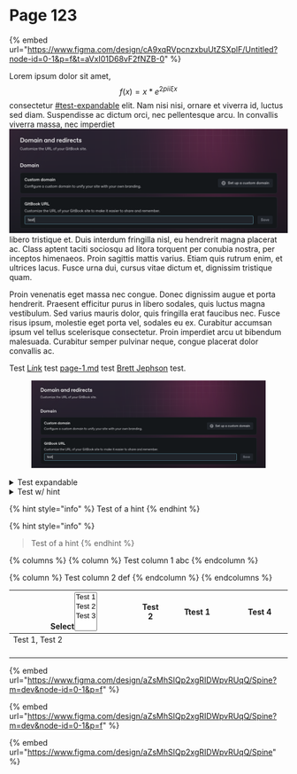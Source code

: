 # Page 123

{% embed url="https://www.figma.com/design/cA9xqRVpcnzxbuUtZSXplF/Untitled?node-id=0-1&p=f&t=aVxI01D68vF2fNZB-0" %}

Lorem ipsum dolor sit amet, $$f(x) = x * e^{2 pi i \xi x}$$ consectetur [#test-expandable](./#test-expandable "mention") elit. Nam nisi nisi, ornare et viverra id, luctus sed diam. Suspendisse ac dictum orci, nec pellentesque arcu. In convallis viverra massa, nec imperdiet <img src=".gitbook/assets/Screenshot 2024-12-10 at 17.16.11.png" alt="" data-size="original"> libero tristique et. Duis interdum fringilla nisl, eu hendrerit magna placerat ac. Class aptent taciti sociosqu ad litora torquent per conubia nostra, per inceptos himenaeos. Proin sagittis mattis varius. Etiam quis rutrum enim, et ultrices lacus. Fusce urna dui, cursus vitae dictum et, dignissim tristique quam.

Proin venenatis eget massa nec congue. Donec dignissim augue et porta hendrerit. Praesent efficitur purus in libero sodales, quis luctus magna vestibulum. Sed varius mauris dolor, quis fringilla erat faucibus nec. Fusce risus ipsum, molestie eget porta vel, sodales eu ex. Curabitur accumsan ipsum vel tellus scelerisque consectetur. Proin imperdiet arcu ut bibendum malesuada. Curabitur semper pulvinar neque, congue placerat dolor convallis ac.

Test [&#x4C;_&#x69;&#x6E;_&#x6B;](https://www.test.com) test [page-1.md](page-1.md "mention") test [Brett Jephson](https://app.gitbook-staging.com/u/i5t9RI4CMocinkmgp9IDmgR2xOG2 "mention") test.

<div data-full-width="true"><figure><img src=".gitbook/assets/Screenshot 2024-12-10 at 17.16.11.png" alt=""><figcaption></figcaption></figure></div>

<details>

<summary>Test expandable</summary>

|      |   |   |
| ---- | - | - |
| test |   |   |
|      |   |   |
|      |   |   |

|       |   |   |
| ----- | - | - |
| test  |   |   |
| teset |   |   |
| test  |   |   |

</details>

<details>

<summary>Test w/ hint</summary>

{% hint style="info" %}
Test of a hint
{% endhint %}

</details>

{% hint style="info" %}
Test of a hint
{% endhint %}

{% hint style="info" %}
> Test of a hint
{% endhint %}

{% columns %}
{% column %}
Test column 1 abc
{% endcolumn %}

{% column %}
Test column 2 def
{% endcolumn %}
{% endcolumns %}

<table><thead><tr><th width="258.15625">Select<select multiple><option value="xGhK9JVhPant" label="Test 1" color="blue"></option><option value="wcgopSI0KLkM" label="Test 2" color="blue"></option><option value="92QhaA84W2zT" label="Test 3" color="blue"></option></select></th><th>Test 2</th><th width="128">Ttest 1</th><th width="100">Test 4</th></tr></thead><tbody><tr><td><span data-option="xGhK9JVhPant">Test 1, </span><span data-option="wcgopSI0KLkM">Test 2</span></td><td></td><td></td><td></td></tr><tr><td></td><td></td><td></td><td></td></tr><tr><td></td><td></td><td></td><td></td></tr><tr><td></td><td></td><td></td><td></td></tr><tr><td></td><td></td><td></td><td></td></tr></tbody></table>

{% embed url="https://www.figma.com/design/aZsMhSIQp2xgRIDWpvRUqQ/Spine?m=dev&node-id=0-1&p=f" %}

{% embed url="https://www.figma.com/design/aZsMhSIQp2xgRIDWpvRUqQ/Spine?m=dev&node-id=0-1&p=f" %}

{% embed url="https://www.figma.com/design/aZsMhSIQp2xgRIDWpvRUqQ/Spine" %}
